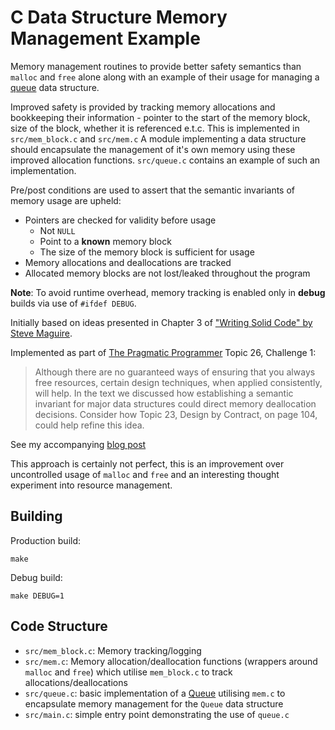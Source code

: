 # C Data Structure Memory Management Example

Memory management routines to provide better safety semantics than `malloc` and `free` alone along with an example of their usage for managing a [queue](<https://en.wikipedia.org/wiki/Queue_(abstract_data_type)>) data structure.

Improved safety is provided by tracking memory allocations and bookkeeping their information - pointer to the start of the memory block, size of the block, whether it is referenced e.t.c. This is implemented in `src/mem_block.c` and `src/mem.c` A module implementing a data structure should encapsulate the management of it's own memory using these improved allocation functions. `src/queue.c` contains an example of such an implementation.

Pre/post conditions are used to assert that the semantic invariants of memory usage are upheld:

- Pointers are checked for validity before usage
  - Not `NULL`
  - Point to a **known** memory block
  - The size of the memory block is sufficient for usage
- Memory allocations and deallocations are tracked
- Allocated memory blocks are not lost/leaked throughout the program

**Note**: To avoid runtime overhead, memory tracking is enabled only in **debug** builds via use of `#ifdef DEBUG`.

Initially based on ideas presented in Chapter 3 of ["Writing Solid Code" by Steve Maguire](http://writingsolidcode.com/).

Implemented as part of [The Pragmatic Programmer](https://pragprog.com/book/tpp20/the-pragmatic-programmer-20th-anniversary-edition) Topic 26, Challenge 1:

> Although there are no guaranteed ways of ensuring that you always free resources, certain design techniques, when applied consistently, will help. In the text we discussed how establishing a semantic invariant for major data structures could direct memory deallocation decisions. Consider how Topic 23, Design by Contract, on page 104, could help refine this idea.

See my accompanying [blog post](https://steadbytes.com/blog/the-pragmatic-programmer-20th/topic-26-exercises/)

This approach is certainly not perfect, this is an improvement over uncontrolled usage of `malloc` and `free` and an interesting thought experiment into resource management.

## Building

Production build:

```
make
```

Debug build:

```
make DEBUG=1
```

## Code Structure

- `src/mem_block.c`: Memory tracking/logging
- `src/mem.c`: Memory allocation/deallocation functions (wrappers around `malloc` and `free`) which utilise `mem_block.c` to track allocations/deallocations
- `src/queue.c`: basic implementation of a [Queue](<https://en.wikipedia.org/wiki/Queue_(abstract_data_type)>) utilising `mem.c` to encapsulate memory management for the `Queue` data structure
- `src/main.c`: simple entry point demonstrating the use of `queue.c`
